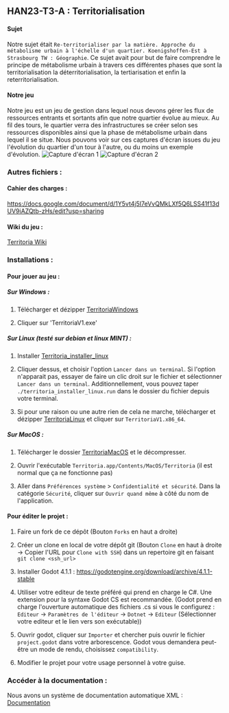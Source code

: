 ## HAN23-T3-A : Territorialisation

#### Sujet

Notre sujet était `Re-territorialiser par la matière. Approche du métabolisme urbain à l'échelle d'un quartier. Koenigshoffen-Est à Strasbourg TW : Géographie`.
Ce sujet avait pour but de faire comprendre le principe de métabolisme urbain à travers ces différentes phases que sont la territorialisation la déterritorialisation, la tertiarisation et enfin la reterritorialisation.

#### Notre jeu

Notre jeu est un jeu de gestion dans lequel nous devons gérer les flux de ressources entrants et sortants afin que notre quartier évolue au mieux. Au fil des tours, le quartier verra des infrastructures se créer selon ses ressources disponibles ainsi que la phase de métabolisme urbain dans lequel il se situe.
Nous pouvons voir sur ces captures d'écran issues du jeu l'évolution du quartier d'un tour à l'autre, ou du moins un exemple d'évolution.
![Capture d'écran 1](screens/ScreenInGame1.png "Quartier au tour 10")
![Capture d'écran 2](screens/ScreenInGame2.png "Quartier au tour 11")

### Autres fichiers :

#### Cahier des charges :

https://docs.google.com/document/d/1Y5vt4j5I7eVvQMkLXf5Q6LSS41f13dUV9iAZQtb-zHs/edit?usp=sharing

#### Wiki du jeu :

[Territoria Wiki](wikiDescription.md)

### Installations :

#### Pour jouer au jeu :

##### Sur Windows :

1. Télécharger et dézipper [TerritoriaWindows](download/Windows/territoriaWindows.zip)

2. Cliquer sur 'TerritoriaV1.exe'

##### Sur Linux (testé sur debian et linux MINT) :

1. Installer [Territoria_installer_linux](download/Linux/territoria_installer_linux.run)

2. Cliquer dessus, et choisir l'option `Lancer dans un terminal`. Si l'option n'apparait pas, essayer de faire un clic droit sur le fichier et sélectionner `Lancer dans un terminal`. Additionnellement, vous pouvez taper `./territoria_installer_linux.run` dans le dossier du fichier depuis votre terminal.

3. Si pour une raison ou une autre rien de cela ne marche, télécharger et dézipper [TerritoriaLinux](download/Linux/territoriaLinux.zip)
et cliquer sur `TerritoriaV1.x86_64`.

##### Sur MacOS :

1. Télécharger le dossier [TerritoriaMacOS](download/MacOS/TerritoriaMacOS.zip) et le décompresser.

2. Ouvrir l'exécutable `Territoria.app/Contents/MacOS/Territoria` (il est normal que ça ne fonctionne pas)

3. Aller dans `Préférences système` > `Confidentialité et sécurité`. Dans la catégorie `Sécurité`, cliquer sur `Ouvrir quand même` à côté du nom de l'application.

#### Pour éditer le projet :

1. Faire un fork de ce dépôt (Bouton `Forks` en haut a droite)

2. Créer un clone en local de votre dépôt git (Bouton `Clone` en haut à droite -> Copier l'URL pour `Clone with SSH`)
dans un repertoire git en faisant `git clone <ssh_url>`

3. Installer Godot 4.1.1 : https://godotengine.org/download/archive/4.1.1-stable

4. Utiliser votre editeur de texte préféré qui prend en charge le C#. Une extension pour la syntaxe Godot CS est recommandée.
(Godot prend en charge l'ouverture automatique des fichiers .cs si vous le configurez :
`Editeur` -> `Paramètres de l'éditeur` -> `Dotnet` -> `Editeur` (Sélectionner votre editeur et le lien vers son exécutable))

5. Ouvrir godot, cliquer sur `Importer` et chercher puis ouvrir le fichier `project.godot` dans votre arborescence.
Godot vous demandera peut-être un mode de rendu, choisissez `compatibility`.

6. Modifier le projet pour votre usage personnel à votre guise.

### Accéder à la documentation :

Nous avons un système de documentation automatique XML :
[Documentation](TerritoriaV1/bin/Territoria.XML)
